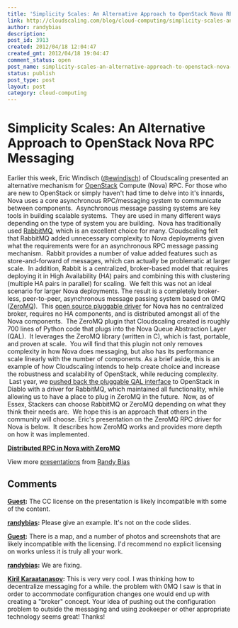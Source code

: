 ```yaml
---
title: 'Simplicity Scales: An Alternative Approach to OpenStack Nova RPC Messaging'
link: http://cloudscaling.com/blog/cloud-computing/simplicity-scales-an-alternative-approach-to-openstack-nova-rpc-messaging/
author: randybias
description: 
post_id: 3913
created: 2012/04/18 12:04:47
created_gmt: 2012/04/18 19:04:47
comment_status: open
post_name: simplicity-scales-an-alternative-approach-to-openstack-nova-rpc-messaging
status: publish
post_type: post
layout: post
category: cloud-computing
---
```


# Simplicity Scales: An Alternative Approach to OpenStack Nova RPC Messaging

Earlier this week, Eric Windisch ([@ewindisch](http://twitter.com/ewindisch)) of Cloudscaling presented an alternative mechanism for [OpenStack](http://openstack.org) Compute (Nova) RPC. For those who are new to OpenStack or simply haven't had time to delve into it's innards, Nova uses a core asynchronous RPC/messaging system to communicate between components.  Asynchronous message passing systems are key tools in building scalable systems.  They are used in many different ways depending on the type of system you are building.  Nova has traditionally used [RabbitMQ](http://www.rabbitmq.com/), which is an excellent choice for many. Cloudscaling felt that RabbitMQ added unnecessary complexity to Nova deployments given what the requirements were for an asynchronous RPC message passing mechanism.  Rabbit provides a number of value added features such as store-and-forward of messages, which can actually be problematic at larger scale.  In addition, Rabbit is a centralized, broker-based model that requires deploying it in High Availability (HA) pairs and combining this with clustering (multiple HA pairs in parallel) for scaling.  We felt this was not an ideal scenario for larger Nova deployments. The result is a completely broker-less, peer-to-peer, asynchronous message passing system based on 0MQ ([ZeroMQ](http://www.zeromq.org/)).  This [open source pluggable driver](https://github.com/cloudscaling/nova-mq) for Nova has no centralized broker, requires no HA components, and is distributed amongst all of the Nova components.  The ZeroMQ plugin that Cloudscaling created is roughly 700 lines of Python code that plugs into the Nova Queue Abstraction Layer (QAL).  It leverages the ZeroMQ library (written in C), which is fast, portable, and proven at scale.  You will find that this plugin not only removes complexity in how Nova does messaging, but also has its performance scale linearly with the number of components. As a brief aside, this is an example of how Cloudscaling intends to help create choice and increase the robustness and scalability of OpenStack, while reducing complexity.  Last year, we [pushed back the pluggable QAL interface](https://code.launchpad.net/~zedshaw/nova/generic-msg-queue-layer/+merge/69712) to OpenStack in Diablo with a driver for RabbitMQ, which maintained all functionality, while allowing us to have a place to plug in ZeroMQ in the future.  Now, as of Essex, Stackers can choose RabbitMQ or ZeroMQ depending on what they think their needs are.  We hope this is an approach that others in the community will choose. Eric's presentation on the ZeroMQ RPC driver for Nova is below.  It describes how ZeroMQ works and provides more depth on how it was implemented. 

**[Distributed RPC in Nova with ZeroMQ](http://www.slideshare.net/randybias/distributed-rpc-in-nova-with-zeromq)**

View more [presentations](http://www.slideshare.net/) from [Randy Bias](http://www.slideshare.net/randybias)

## Comments

**[Guest](#3358 "2012-04-18 15:46:00"):** The CC license on the presentation is likely incompatible with some of the content.

**[randybias](#3359 "2012-04-18 16:06:00"):** Please give an example. It's not on the code slides.

**[Guest](#3360 "2012-04-19 09:24:00"):** There is a map, and a number of photos and screenshots that are likely incompatible with the licensing. I'd recommend no explicit licensing on works unless it is truly all your work.

**[randybias](#3361 "2012-04-19 10:16:00"):** We are fixing.

**[Kiril Karaatanasov](#3363 "2012-05-14 07:48:00"):** This is very very cool. I was thinking how to decentralize messaging for a while. the problem with 0MQ I saw is that in order to accommodate configuration changes one would end up with creating a "broker" concept. Your idea of pushing out the configuration problem to outside the messaging and using zookeeper or other appropriate technology seems great! Thanks!

